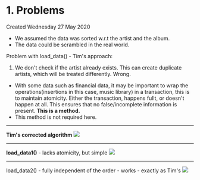 # 1. Problems
Created Wednesday 27 May 2020


* We assumed the data was sorted w.r.t the artist and the album.
* The data could be scrambled in the real world.


Problem with load_data() - Tim's approach:

1. We don't check if the artist already exists. This can create duplicate artists, which will be treated differently. Wrong.


* With some data such as financial data, it may be important to wrap the operations(insertions in this case, music library) in  a transaction, this is to maintain atomicity. Either the transaction, happens fullt, or doesn't happen at all. This ensures that no false/incomplete information is present. **This is a method.**
* This method is not required here.


*****

**Tim's corrected algorithm**
![](pasted_image%206.png)

*****

**load_data1()** - lacks atomicity, but simple
![](pasted_image001%202.png)

*****

load_data2()  - fully independent of the order - works - exactly as Tim's
![](pasted_image002%201.png)

